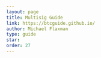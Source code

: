 ```yaml
---
layout: page
title: Multisig Guide
link: https://btcguide.github.io/
author: Michael Flaxman
type: guide
star: 
order: 27
---
```

